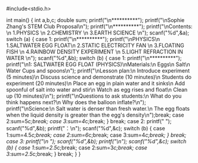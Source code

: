 #include<stdio.h>

int main()
{
int a,b,c;
double sum;
printf("\n**********");
printf("\nSophie Zhang's STEM Club Proposal\n");
printf("\n**********");
printf("\nContents: \n 1.PHYSICS \n 2.CHEMISTRY \n 3.EARTH SCIENCE \n");
scanf("%d",&a);
switch (a)
{
case 1:
printf("\n**********");
printf("\nPHYSICS\n 1.SALTWATER EGG FLOAT\n 2.STATIC ELECTRICITY FAN \n 3.FLOATING FISH \n 4.RAINBOW DENSITY EXPERIMENT \n 5.LIGHT REFRACTION IN WATER \n");
scanf("%d",&b);
switch (b)
{
case 1:
printf("\n**********");
printf("\n1: SALTWATER EGG FLOAT (PHYSICS)\nMaterials:\n Eggs\n Salt\n Water Cups and spoons\n");
printf("\nLesson plan:\n Introduce experiment (5 minutes)\n Discuss science and demonstrate (10 minutes)\n Students do experiment (20 minutes)\n Place an egg in plain water and it sinks\n Add spoonful of salt into water and stir\n Watch as egg rises and float\n Clean up (10 minutes)\n");
printf("\nQuestions to ask students:\n What do you think happens next?\n Why does the balloon inflate?\n");
printf("\nScience:\n Salt water is denser than fresh water.\n The egg floats when the liquid density is greater than the egg's density\n");break;
case 2:sum=5*c;break;
case 3:sum=4*c;break;
}
break;
case 2:
printf(" ");
scanf("%d",&b);
printf("：\n");
scanf("%d",&c);
switch (b)
{
case 1:sum=4.5*c;break;
case 2:sum=6*c;break;
case 3:sum=4*c;break;
}
break;
case 3:
printf("\n ");
scanf("%d",&b);
printf("\n");
scanf("%d",&c);
switch (b)
{
case 1:sum=2.5*c;break;
case 2:sum=3*c;break;
case 3:sum=2.5*c;break;
}
break;
}
}
